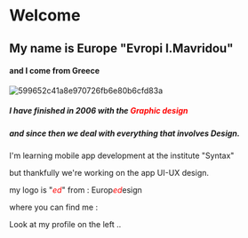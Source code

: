 
# Welcome 


## My name is Εurope   "Evropi I.Mavridou"   
#### and I come from Greece

![599652c41a8e970726fb6e80b6cfd83a](https://github.com/Europe-d/Europe-d/assets/119285741/54ef28d0-f13c-4319-8143-f9be18e7d7c8)


##### I have finished in 2006 with the <font color="red">_Graphic design_</font>

##### and since then we deal with everything that involves ***Design***.

I'm learning mobile app development at the institute "Syntax" 

but thankfully we're working on the app UI-UX design. 

my logo is "<font color="red">_ed_</font>" from : 
 Europ<font color="red">_ed_</font>esign



where you can find me :

Look at my profile on the left .. 



